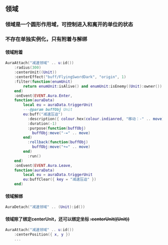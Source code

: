 ## 领域

### 领域是一个圆形作用域，可控制进入和离开的单位的状态

### 不存在单独实例化，只有附着与解绑

#### 领域附着

```lua
AuraAttach("减速领域" .. u:id())
    :radius(300)
    :centerUnit((Unit))
    :centerEffect("buff/FlyingSwordDark", "origin", 1)
    :filter(function(enumUnit) 
        return enumUnit:isAlive() and enumUnit:isEnemy((Unit):owner())
    end)
    :onEvent(EVENT.Aura.Enter,
    function(auraData)
        local eu = auraData.triggerUnit
        ---@param buffObj Unit
        eu:buff("减速压迫")
          :description({ colour.hex(colour.indianred, "移动：-" .. move) })
          :duration(-1)
          :purpose(function(buffObj)
            buffObj:move("-=" .. move)
        end)
          :rollback(function(buffObj)
            buffObj:move("+=" .. move)
        end)
          :run()
    end)
    :onEvent(EVENT.Aura.Leave,
    function(auraData)
        local eu = auraData.triggerUnit
        eu:buffClear({ key = "减速压迫" })
    end)
```

#### 领域解绑

```lua
AuraDetach("减速领域" .. (Unit):id())
```

#### 领域除了绑定centerUnit，还可以绑定坐标 ~~:centerUnit((Unit))~~

```lua
AuraAttach("减速领域" .. u:id())
    :centerPosition({ x, y })
    ...
```
